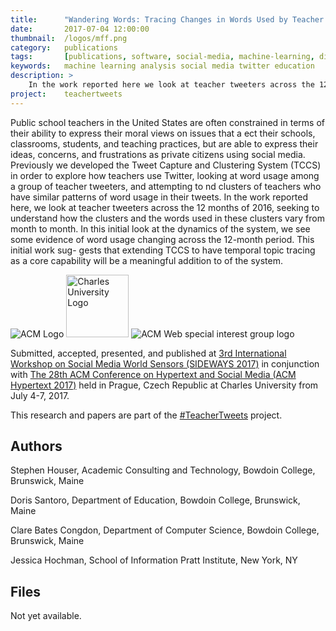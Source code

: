 ```yaml
---
title: 		"Wandering Words: Tracing Changes in Words Used by Teacher Tweeters Over Time (SIDEWAYS 2017)"
date: 		2017-07-04 12:00:00
thumbnail: 	/logos/mff.png
category: 	publications
tags: 		[publications, software, social-media, machine-learning, digital-humanities]
keywords: 	machine learning analysis social media twitter education
description: >
    In the work reported here we look at teacher tweeters across the 12 months of 2016, seeking to understand how the clusters and the words used in these clusters vary from month to month.
project:    teachertweets
---
```

Public school teachers in the United States are often constrained in terms of their ability to express their moral views on issues that a ect their schools, classrooms, students, and teaching practices, but are able to express their ideas, concerns, and frustrations as private citizens using social media. Previously we developed the Tweet Capture and Clustering System (TCCS) in order to explore how teachers use Twitter, looking at word usage among a group of teacher tweeters, and attempting to  nd clusters of teachers who have similar patterns of word usage in their tweets. In the work reported here, we look at teacher tweeters across the 12 months of 2016, seeking to understand how the clusters and the words used in these clusters vary from month to month. In this initial look at the dynamics of the system, we see some evidence of word usage changing across the 12-month period. This initial work sug- gests that extending TCCS to have temporal topic tracing as a core capability will be a meaningful addition to of the system.

<div class="center">
	<img src="{{site.baseurl}}/assets/logos/acm.gif" alt="ACM Logo" />
	<img src="{{site.baseurl}}/assets/logos/mff.png" alt="Charles University Logo" height="100px" />
	<img src="{{site.baseurl}}/assets/logos/sigweb_logo.png" alt="ACM Web special interest group logo" /> 
</div>

Submitted, accepted, presented, and published at [3rd International Workshop on Social Media World Sensors (SIDEWAYS 2017)](http://linc.iut.univ-paris8.fr/sideways/) in conjunction with 
[The 28th ACM Conference on Hypertext and Social Media (ACM Hypertext 2017)](https://ht.acm.org/ht2017/) held in Prague, Czech Republic at Charles University from July 4-7, 2017.

This research and papers are part of the [#TeacherTweets](http://teachertweets.org) project.

## Authors

Stephen Houser, Academic Consulting and Technology, Bowdoin College,
Brunswick, Maine

Doris Santoro, Department of Education, Bowdoin College,
Brunswick, Maine

Clare Bates Congdon, Department of Computer Science, Bowdoin College,
Brunswick, Maine

Jessica Hochman, School of Information Pratt Institute, New York, NY

## Files

Not yet available.